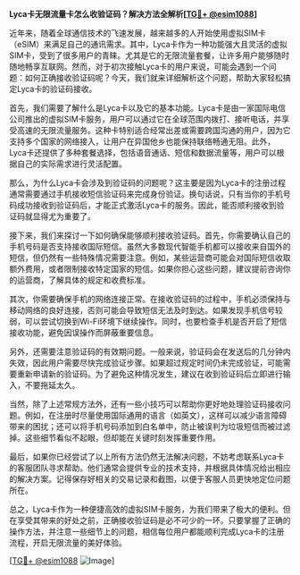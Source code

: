 **Lyca卡无限流量卡怎么收验证码？解决方法全解析[[TG💪+ @esim1088](https://t.me/s/esim1088)]**

近年来，随着全球通信技术的飞速发展，越来越多的人开始使用虚拟SIM卡（eSIM）来满足自己的通讯需求。其中，Lyca卡作为一种功能强大且灵活的虚拟SIM卡，受到了很多用户的青睐。尤其是它的无限流量套餐，让许多用户能够随时随地畅享互联网。然而，对于初次接触Lyca卡的用户来说，可能会遇到一个问题：如何正确接收验证码呢？今天，我们就来详细解析这个问题，帮助大家轻松搞定Lyca卡的验证码接收。

首先，我们需要了解什么是Lyca卡以及它的基本功能。Lyca卡是由一家国际电信公司推出的虚拟SIM卡服务，用户可以通过它在全球范围内拨打、接听电话，并享受高速的无限流量服务。这种卡特别适合经常出差或需要跨国沟通的用户，因为它支持多个国家的网络接入，让用户在异国他乡也能保持联络畅通无阻。此外，Lyca卡还提供了多种套餐选择，包括语音通话、短信和数据流量等，用户可以根据自己的实际需求进行灵活配置。

那么，为什么Lyca卡会涉及到验证码的问题呢？这主要是因为Lyca卡的注册过程通常需要通过手机接收短信验证码来完成身份验证。换句话说，只有当你的手机号码成功接收到验证码后，才能正式激活Lyca卡的服务。因此，能否顺利接收到验证码就显得尤为重要了。

接下来，我们来探讨一下如何确保能够顺利接收验证码。首先，你需要确认自己的手机号码是否支持接收国际短信。虽然大多数现代智能手机都可以接收来自国外的短信，但仍然有一些特殊情况需要注意。例如，某些运营商可能会对国际短信收取额外费用，或者限制接收特定国家的短信。如果你担心这些问题，建议提前咨询你的运营商，了解具体的规定和收费标准。

其次，你需要确保手机的网络连接正常。在接收验证码的过程中，手机必须保持与移动网络的良好连接，否则可能会导致短信无法及时到达。如果发现手机信号较弱，可以尝试切换到Wi-Fi环境下继续操作。同时，也要检查手机是否开启了短信接收功能，避免因误操作而屏蔽重要信息。

另外，还需要注意验证码的有效期问题。一般来说，验证码会在发送后的几分钟内失效，因此用户需要尽快完成验证步骤。如果超过规定时间仍未完成验证，可能需要重新申请新的验证码。为了避免这种情况发生，建议在收到验证码后立即进行输入，不要拖延太久。

当然，除了上述常规方法外，还有一些小技巧可以帮助你更好地处理验证码接收问题。例如，在注册时尽量使用国际通用的语言（如英文），这样可以减少语言障碍带来的困扰；还可以将手机号码添加到白名单中，防止被误判为垃圾短信而被过滤掉。这些细节看似不起眼，但却能在关键时刻发挥重要作用。

最后，如果你已经尝试了以上所有方法仍然无法解决问题，不妨考虑联系Lyca卡的客服团队寻求帮助。他们通常会提供专业的技术支持，并根据具体情况给出相应的解决方案。记得保存好相关的交易记录和截图，以便于客服人员更快地定位问题所在。

总之，Lyca卡作为一种便捷高效的虚拟SIM卡服务，为我们带来了极大的便利。但在享受其带来的好处之前，正确接收验证码是必不可少的一环。只要掌握了正确的操作方法，并注意一些细节上的问题，相信每位用户都能顺利完成Lyca卡的注册流程，开启无限流量的美好体验。

[[TG💪+ @esim1088](https://t.me/s/esim1088) ![Image](https://i.postimg.cc/4NQfJmqS/Snipaste-2025-05-13-00-14-12.png)]